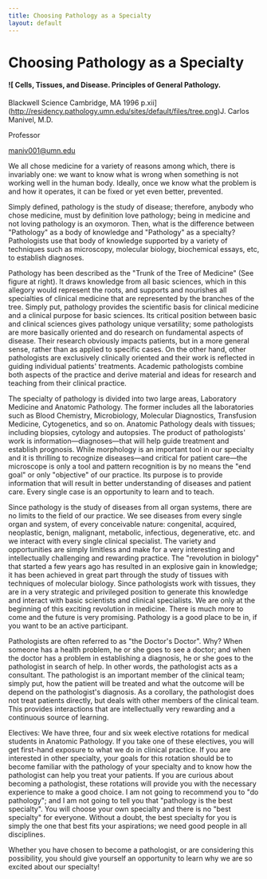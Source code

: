 ```yaml
---
title: Choosing Pathology as a Specialty 
layout: default
---
```

#  Choosing Pathology as a Specialty

#### ![ Cells, Tissues, and Disease. Principles of General Pathology.
Blackwell Science Cambridge, MA 1996
p.xii](http://residency.pathology.umn.edu/sites/default/files/tree.png)J.
Carlos Manivel, M.D.

Professor

[maniv001@umn.edu](mailto:maniv001@umn.edu;)

We all chose medicine for a variety of reasons among which, there is
invariably one: we want to know what is wrong when something is not working
well in the human body. Ideally, once we know what the problem is and how it
operates, it can be fixed or yet even better, prevented.

Simply defined, pathology is the study of disease; therefore, anybody who
chose medicine, must by definition love pathology; being in medicine and not
loving pathology is an oxymoron. Then, what is the difference between
"Pathology" as a body of knowledge and "Pathology" as a specialty?
Pathologists use that body of knowledge supported by a variety of techniques
such as microscopy, molecular biology, biochemical essays, etc, to establish
diagnoses.

Pathology has been described as the "Trunk of the Tree of Medicine" (See
figure at right). It draws knowledge from all basic sciences, which in this
allegory would represent the roots, and supports and nourishes all specialties
of clinical medicine that are represented by the branches of the tree. Simply
put, pathology provides the scientific basis for clinical medicine and a
clinical purpose for basic sciences. Its critical position between basic and
clinical sciences gives pathology unique versatility; some pathologists are
more basically oriented and do research on fundamental aspects of disease.
Their research obviously impacts patients, but in a more general sense, rather
than as applied to specific cases. On the other hand, other pathologists are
exclusively clinically oriented and their work is reflected in guiding
individual patients' treatments. Academic pathologists combine both aspects of
the practice and derive material and ideas for research and teaching from
their clinical practice.

The specialty of pathology is divided into two large areas, Laboratory
Medicine and Anatomic Pathology. The former includes all the laboratories such
as Blood Chemistry, Microbiology, Molecular Diagnostics, Transfusion Medicine,
Cytogenetics, and so on. Anatomic Pathology deals with tissues; including
biopsies, cytology and autopsies. The product of pathologists' work is
information—diagnoses—that will help guide treatment and establish prognosis.
While morphology is an important tool in our specialty and it is thrilling to
recognize diseases—and critical for patient care—the microscope is only a tool
and pattern recognition is by no means the "end goal" or only "objective" of
our practice. Its purpose is to provide information that will result in better
understanding of diseases and patient care. Every single case is an
opportunity to learn and to teach.

Since pathology is the study of diseases from all organ systems, there are no
limits to the field of our practice. We see diseases from every single organ
and system, of every conceivable nature: congenital, acquired, neoplastic,
benign, malignant, metabolic, infectious, degenerative, etc. and we interact
with every single clinical specialist. The variety and opportunities are
simply limitless and make for a very interesting and intellectually
challenging and rewarding practice. The "revolution in biology" that started a
few years ago has resulted in an explosive gain in knowledge; it has been
achieved in great part through the study of tissues with techniques of
molecular biology. Since pathologists work with tissues, they are in a very
strategic and privileged position to generate this knowledge and interact with
basic scientists and clinical specialists. We are only at the beginning of
this exciting revolution in medicine. There is much more to come and the
future is very promising. Pathology is a good place to be in, if you want to
be an active participant.

Pathologists are often referred to as "the Doctor's Doctor". Why? When someone
has a health problem, he or she goes to see a doctor; and when the doctor has
a problem in establishing a diagnosis, he or she goes to the pathologist in
search of help. In other words, the pathologist acts as a consultant. The
pathologist is an important member of the clinical team; simply put, how the
patient will be treated and what the outcome will be depend on the
pathologist's diagnosis. As a corollary, the pathologist does not treat
patients directly, but deals with other members of the clinical team. This
provides interactions that are intellectually very rewarding and a continuous
source of learning.

Electives: We have three, four and six week elective rotations for medical
students in Anatomic Pathology. If you take one of these electives, you will
get first-hand exposure to what we do in clinical practice. If you are
interested in other specialty, your goals for this rotation should be to
become familiar with the pathology of your specialty and to know how the
pathologist can help you treat your patients. If you are curious about
becoming a pathologist, these rotations will provide you with the necessary
experience to make a good choice. I am not going to recommend you to "do
pathology"; and I am not going to tell you that "pathology is the best
specialty". You will choose your own specialty and there is no "best
specialty" for everyone. Without a doubt, the best specialty for you is simply
the one that best fits your aspirations; we need good people in all
disciplines.

Whether you have chosen to become a pathologist, or are considering this
possibility, you should give yourself an opportunity to learn why we are so
excited about our specialty!

